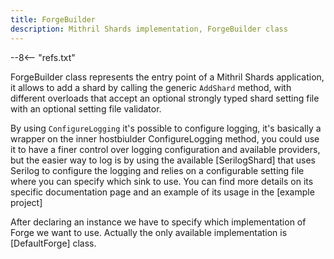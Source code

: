 ```yaml
---
title: ForgeBuilder
description: Mithril Shards implementation, ForgeBuilder class
---
```


--8<-- "refs.txt"

ForgeBuilder class represents the entry point of a Mithril Shards application, it allows to add a shard by calling the generic `AddShard` method, with different overloads that accept an optional strongly typed shard setting file with an optional setting file validator.

By using `ConfigureLogging` it's possible to configure logging, it's basically a wrapper on  the inner hostbiulder ConfigureLogging method, you could use it to have a finer control over logging configuration and available providers, but the easier way to log is by using the available [SerilogShard] that uses Serilog to configure the logging and relies on a configurable setting file where you can specify which sink to use.
You can find more details on its specific documentation page and an example of its usage in the [example project]

After declaring an instance we have to specify which implementation of Forge we want to use.
Actually the only available implementation is [DefaultForge] class.




